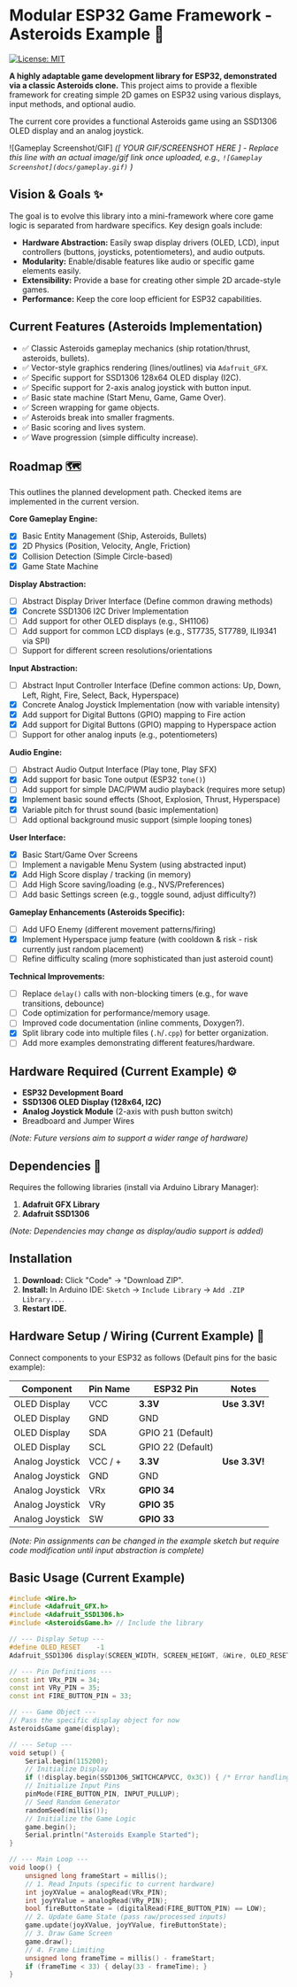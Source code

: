 # Modular ESP32 Game Framework - Asteroids Example 🚀

[![License: MIT](https://img.shields.io/badge/License-MIT-yellow.svg)](https://opensource.org/licenses/MIT)

**A highly adaptable game development library for ESP32, demonstrated via a classic Asteroids clone.** This project aims to provide a flexible framework for creating simple 2D games on ESP32 using various displays, input methods, and optional audio.

The current core provides a functional Asteroids game using an SSD1306 OLED display and an analog joystick.

![Gameplay Screenshot/GIF]
_([ YOUR GIF/SCREENSHOT HERE ] - Replace this line with an actual image/gif link once uploaded, e.g., `![Gameplay Screenshot](docs/gameplay.gif)` )_

## Vision & Goals ✨

The goal is to evolve this library into a mini-framework where core game logic is separated from hardware specifics. Key design goals include:

*   **Hardware Abstraction:** Easily swap display drivers (OLED, LCD), input controllers (buttons, joysticks, potentiometers), and audio outputs.
*   **Modularity:** Enable/disable features like audio or specific game elements easily.
*   **Extensibility:** Provide a base for creating other simple 2D arcade-style games.
*   **Performance:** Keep the core loop efficient for ESP32 capabilities.

## Current Features (Asteroids Implementation)

*   ✅ Classic Asteroids gameplay mechanics (ship rotation/thrust, asteroids, bullets).
*   ✅ Vector-style graphics rendering (lines/outlines) via `Adafruit_GFX`.
*   ✅ Specific support for SSD1306 128x64 OLED display (I2C).
*   ✅ Specific support for 2-axis analog joystick with button input.
*   ✅ Basic state machine (Start Menu, Game, Game Over).
*   ✅ Screen wrapping for game objects.
*   ✅ Asteroids break into smaller fragments.
*   ✅ Basic scoring and lives system.
*   ✅ Wave progression (simple difficulty increase).

## Roadmap 🗺️

This outlines the planned development path. Checked items are implemented in the current version.

**Core Gameplay Engine:**
*   [x] Basic Entity Management (Ship, Asteroids, Bullets)
*   [x] 2D Physics (Position, Velocity, Angle, Friction)
*   [x] Collision Detection (Simple Circle-based)
*   [x] Game State Machine

**Display Abstraction:**
*   [ ] Abstract Display Driver Interface (Define common drawing methods)
*   [x] Concrete SSD1306 I2C Driver Implementation
*   [ ] Add support for other OLED displays (e.g., SH1106)
*   [ ] Add support for common LCD displays (e.g., ST7735, ST7789, ILI9341 via SPI)
*   [ ] Support for different screen resolutions/orientations

**Input Abstraction:**
*   [ ] Abstract Input Controller Interface (Define common actions: Up, Down, Left, Right, Fire, Select, Back, Hyperspace)
*   [x] Concrete Analog Joystick Implementation (now with variable intensity)
*   [x] Add support for Digital Buttons (GPIO) mapping to Fire action
*   [x] Add support for Digital Buttons (GPIO) mapping to Hyperspace action
*   [ ] Support for other analog inputs (e.g., potentiometers)

**Audio Engine:**
*   [ ] Abstract Audio Output Interface (Play tone, Play SFX)
*   [x] Add support for basic Tone output (ESP32 `tone()`)
*   [ ] Add support for simple DAC/PWM audio playback (requires more setup)
*   [x] Implement basic sound effects (Shoot, Explosion, Thrust, Hyperspace)
*   [x] Variable pitch for thrust sound (basic implementation)
*   [ ] Add optional background music support (simple looping tones)

**User Interface:**
*   [x] Basic Start/Game Over Screens
*   [ ] Implement a navigable Menu System (using abstracted input)
*   [x] Add High Score display / tracking (in memory)
*   [ ] Add High Score saving/loading (e.g., NVS/Preferences)
*   [ ] Add basic Settings screen (e.g., toggle sound, adjust difficulty?)

**Gameplay Enhancements (Asteroids Specific):**
*   [ ] Add UFO Enemy (different movement patterns/firing)
*   [x] Implement Hyperspace jump feature (with cooldown & risk - risk currently just random placement)
*   [ ] Refine difficulty scaling (more sophisticated than just asteroid count)

**Technical Improvements:**
*   [ ] Replace `delay()` calls with non-blocking timers (e.g., for wave transitions, debounce)
*   [ ] Code optimization for performance/memory usage.
*   [ ] Improved code documentation (inline comments, Doxygen?).
*   [x] Split library code into multiple files (`.h`/`.cpp`) for better organization.
*   [ ] Add more examples demonstrating different features/hardware.

## Hardware Required (Current Example) ⚙️

*   **ESP32 Development Board**
*   **SSD1306 OLED Display (128x64, I2C)**
*   **Analog Joystick Module** (2-axis with push button switch)
*   Breadboard and Jumper Wires

*(Note: Future versions aim to support a wider range of hardware)*

## Dependencies 🔗

Requires the following libraries (install via Arduino Library Manager):

1.  **Adafruit GFX Library**
2.  **Adafruit SSD1306**

*(Note: Dependencies may change as display/audio support is added)*

## Installation

1.  **Download:** Click "Code" -> "Download ZIP".
2.  **Install:** In Arduino IDE: `Sketch` -> `Include Library` -> `Add .ZIP Library...`.
3.  **Restart IDE.**

## Hardware Setup / Wiring (Current Example) 🔌

Connect components to your ESP32 as follows (Default pins for the basic example):

| Component        | Pin Name | ESP32 Pin          | Notes                             |
| ---------------- | -------- | ------------------ | --------------------------------- |
| OLED Display     | VCC      | **3.3V**           | **Use 3.3V!**                     |
| OLED Display     | GND      | GND                |                                   |
| OLED Display     | SDA      | GPIO 21 (Default)  |                                   |
| OLED Display     | SCL      | GPIO 22 (Default)  |                                   |
| Analog Joystick  | VCC / +  | **3.3V**           | **Use 3.3V!**                     |
| Analog Joystick  | GND      | GND                |                                   |
| Analog Joystick  | VRx      | **GPIO 34**        |                                   |
| Analog Joystick  | VRy      | **GPIO 35**        |                                   |
| Analog Joystick  | SW       | **GPIO 33**        |                                   |

*(Note: Pin assignments can be changed in the example sketch but require code modification until input abstraction is complete)*

## Basic Usage (Current Example)

```cpp
#include <Wire.h>
#include <Adafruit_GFX.h>
#include <Adafruit_SSD1306.h>
#include <AsteroidsGame.h> // Include the library

// --- Display Setup ---
#define OLED_RESET    -1
Adafruit_SSD1306 display(SCREEN_WIDTH, SCREEN_HEIGHT, &Wire, OLED_RESET); // Uses constants from library

// --- Pin Definitions ---
const int VRx_PIN = 34;
const int VRy_PIN = 35;
const int FIRE_BUTTON_PIN = 33;

// --- Game Object ---
// Pass the specific display object for now
AsteroidsGame game(display);

// --- Setup ---
void setup() {
    Serial.begin(115200);
    // Initialize Display
    if (!display.begin(SSD1306_SWITCHCAPVCC, 0x3C)) { /* Error handling */ }
    // Initialize Input Pins
    pinMode(FIRE_BUTTON_PIN, INPUT_PULLUP);
    // Seed Random Generator
    randomSeed(millis());
    // Initialize the Game Logic
    game.begin();
    Serial.println("Asteroids Example Started");
}

// --- Main Loop ---
void loop() {
    unsigned long frameStart = millis();
    // 1. Read Inputs (specific to current hardware)
    int joyXValue = analogRead(VRx_PIN);
    int joyYValue = analogRead(VRy_PIN);
    bool fireButtonState = (digitalRead(FIRE_BUTTON_PIN) == LOW);
    // 2. Update Game State (pass raw/processed inputs)
    game.update(joyXValue, joyYValue, fireButtonState);
    // 3. Draw Game Screen
    game.draw();
    // 4. Frame Limiting
    unsigned long frameTime = millis() - frameStart;
    if (frameTime < 33) { delay(33 - frameTime); }
}
